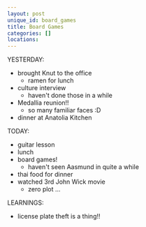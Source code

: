 ```yaml
---
layout: post
unique_id: board_games
title: Board Games
categories: []
locations: 
---
```


YESTERDAY:
* brought Knut to the office
  * ramen for lunch
* culture interview
  * haven't done those in a while
* Medallia reunion!!
  * so many familiar faces :D
* dinner at Anatolia Kitchen

TODAY:
* guitar lesson
* lunch
* board games!
  * haven't seen Aasmund in quite a while
* thai food for dinner
* watched 3rd John Wick movie
  * zero plot ...

LEARNINGS:
* license plate theft is a thing!!
